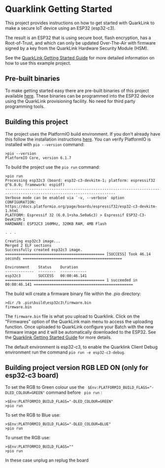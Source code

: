 # Quarklink Getting Started

This project provides instructions on how to get started with QuarkLink to make a secure IoT device using an ESP32 (esp32-c3).

The result is an ESP32 that is using secure boot, flash encryption, has a Root-of-Trust, and which can only be updated Over-The-Air with firmware signed by a key from the QuarkLink Hardware Security Module (HSM).

See the [QuarkLink Getting Started Guide](https://cryptoquantique.github.io/QuarklinkGettingStartedGuide.pdf) for more detailed information on how to use this example project.

## Pre-built binaries

To make getting started easy there are pre-built binaries of this project available [here](https://github.com/cryptoquantique/quarklink-binaries/tree/main/quarklink-getting-started). These binaries can be programmed
into the ESP32 device using the QuarkLink provisioning facility. No need for third party programming tools.

## Building this project

The project uses the PlatformIO build environment. If you don't already have this follow the installation instructions [here](https://platformio.org/install). You can verify PlatformIO is installed with ```pio --version``` command:
```
>pio --version
PlatformIO Core, version 6.1.7
``` 

To build the project use the ```pio run``` command:
```
>pio run
Processing esp32c3 (board: esp32-c3-devkitm-1; platform: espressif32 @^6.0.0; framework: espidf)
------------------------------------------------------------------------------------------------------------------------
Verbose mode can be enabled via `-v, --verbose` option
CONFIGURATION: https://docs.platformio.org/page/boards/espressif32/esp32-c3-devkitm-1.html
PLATFORM: Espressif 32 (6.0.1+sha.5e0a6c3) > Espressif ESP32-C3-DevKitM-1
HARDWARE: ESP32C3 160MHz, 320KB RAM, 4MB Flash

. . .

Creating esp32c3 image...
Merged 2 ELF sections
Successfully created esp32c3 image.
============================================= [SUCCESS] Took 46.14 seconds =============================================

Environment    Status    Duration
-------------  --------  ------------
esp32c3        SUCCESS   00:00:46.141
============================================= 1 succeeded in 00:00:46.141 =============================================
```

The build will create a firmware binary file within the .pio directory:
```
>dir /b .pio\build\esp32c3\firmware.bin
firmware.bin
```

The ```firmware.bin``` file is what you upload to Quarklink. Click on the "Firmwares" option of the QuarkLink main menu to access the uploading function. Once uploaded to QuarkLink configure your
Batch with the new firmware image and it will be automatically downloaded to the ESP32. See the [Quarklink Getting Started Guide](https://cryptoquantique.github.io/QuarklinkGettingStartedGuide.pdf)
for more details.

The default environment is esp32-c3, to enable the Quarklink Client Debug environment run the command ```pio run -e esp32-c3-debug```.

## Building project version RGB LED ON (only for esp32-c3 board)

To set the RGB to Green colour use the ``` $Env:PLATFORMIO_BUILD_FLAGS="-DLED_COLOUR=GREEN"``` command before ``` pio run``` :

```
>$Env:PLATFORMIO_BUILD_FLAGS="-DLED_COLOUR=GREEN"
>pio run
```

To set the RGB to Blue use:
```
>$Env:PLATFORMIO_BUILD_FLAGS="-DLED_COLOUR=BLUE"
>pio run
```

To unset the RGB use:
```
>$Env:PLATFORMIO_BUILD_FLAGS=""
>pio run
```
In these case unplug an replug the board
